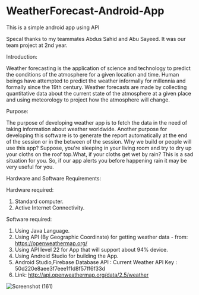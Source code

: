 # WeatherForecast-Android-App
This is a simple android app using API

Specal thanks to my teammates Abdus Sahid and Abu Sayeed. It was our team project at 2nd year.

Introduction:

Weather forecasting is the application of science and technology to predict the conditions of the atmosphere for a given location and time. Human beings have attempted to predict the weather informally for millennia and formally since the 19th century.
Weather forecasts are made by collecting quantitative data about the current state of the atmosphere at a given place and using meteorology to project how the atmosphere will change.

Purpose:

The purpose of developing weather app is to fetch the data in the need of taking information about weather worldwide. Another purpose for developing this software is to generate the report automatically at the end of the session or in the between of the session.
Why we build or people will use this app?
Suppose, you're sleeping in your living room and try to dry up your cloths on the roof top.What, if your cloths get wet by rain? This is a sad situation for you. So, if our app alerts you before happening rain it may be very useful for you.

Hardware and Software Requirements:

Hardware required:

1. Standard computer.
2. Active Internet Connectivity.

Software required:

1. Using Java Language.
2. Using API (By Geographic Coordinate) for getting weather data - from: https://openweathermap.org/
3. Using API level 22 for App that will support about 94% device.
4. Using Android Studio for building the App.
5. Android Studio,Firebase Database API : Current Weather API Key : 50d220e8aee3f7eee1f1d8f57ff6f33d 
6. Link: http://api.openweathermap.org/data/2.5/weather

![Screenshot (161)](https://user-images.githubusercontent.com/47031332/169963195-21f86990-5bca-4de4-b8d2-01359374044f.png)


